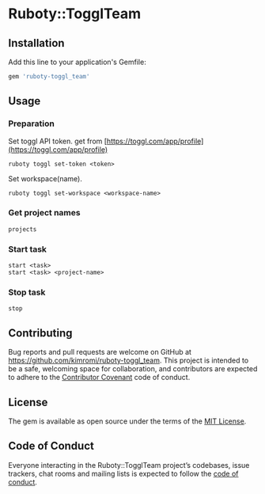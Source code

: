 # Ruboty::TogglTeam

## Installation

Add this line to your application's Gemfile:

```ruby
gem 'ruboty-toggl_team'
```

## Usage

### Preparation

Set toggl API token. get from [https://toggl.com/app/profile](https://toggl.com/app/profile)

```
ruboty toggl set-token <token>
```

Set workspace(name).

```
ruboty toggl set-workspace <workspace-name>
```

### Get project names

```
projects
```
### Start task

```
start <task>
start <task> <project-name>
```

### Stop task

```
stop
```

## Contributing

Bug reports and pull requests are welcome on GitHub at https://github.com/kimromi/ruboty-toggl_team. This project is intended to be a safe, welcoming space for collaboration, and contributors are expected to adhere to the [Contributor Covenant](http://contributor-covenant.org) code of conduct.

## License

The gem is available as open source under the terms of the [MIT License](https://opensource.org/licenses/MIT).

## Code of Conduct

Everyone interacting in the Ruboty::TogglTeam project’s codebases, issue trackers, chat rooms and mailing lists is expected to follow the [code of conduct](https://github.com/kimromi/ruboty-toggl_team/blob/master/CODE_OF_CONDUCT.md).
